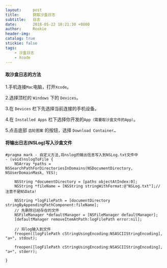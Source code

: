 ```yaml
---
layout:     post
title:      获取沙盒日志
subtitle:   日志
date:       2018-05-22 10:21:30 +0800
author:     Rookie
header-img: 
catalog: true
stickie: false
tags:
    - 沙盒日志
    - Xcode
---
```


#### 取沙盒日志的方法

1.手机连接`Mac`电脑，打开`Xcode`。

2.选择顶栏的 `Windows` 下的 `Devices`。

3.在 `Devices` 栏下先选择当前连接的手机设备。

4.在 `Installed Apps` 栏下选择你开发的`App（需要取沙盒文件的App）`。

5.点击底部 `齿轮图案` 的按钮，选择 `Download Container…`

#### 将输出日志(NSLog)写入沙盒文件


```obj-c
#pragma mark - 自定义方法,将nslog的输出信息写入到NSLog.txt文件中
- (void)nslogToFile {
    NSArray *paths = NSSearchPathForDirectoriesInDomains(NSDocumentDirectory, NSUserDomainMask, YES);
    
    NSString *documentDirectory = [paths objectAtIndex:0];
    NSString *fileName = [NSString stringWithFormat:@"NSLog.txt"];// 注意不是NSData!
    
    NSString *logFilePath = [documentDirectory stringByAppendingPathComponent:fileName];
    // 先删除已经存在的文件
    NSFileManager *defaultManager = [NSFileManager defaultManager];
    [defaultManager removeItemAtPath:logFilePath error:nil];
    
    // 将log输入到文件
    freopen([logFilePath cStringUsingEncoding:NSASCIIStringEncoding], "a+", stdout);
    
    freopen([logFilePath cStringUsingEncoding:NSASCIIStringEncoding], "a+", stderr);
    
}
```
